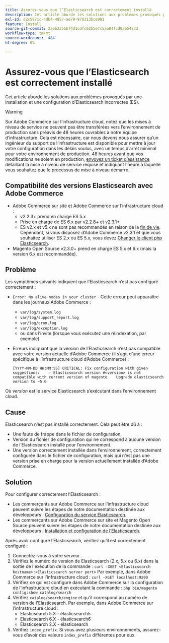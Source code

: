 ```yaml
---
title: Assurez-vous que l’Elasticsearch est correctement installé
description: Cet article aborde les solutions aux problèmes provoqués par une installation et une configuration d’Elasticsearch incorrectes (ES).
exl-id: d2c5971c-4db4-4857-ae79-970313bce981
feature: Install
source-git-commit: 2aeb2355b74d1cdfc62b5e7c5aa04fcd0a654733
workflow-type: tm+mt
source-wordcount: '484'
ht-degree: 0%

---
```


# Assurez-vous que l’Elasticsearch est correctement installé

Cet article aborde les solutions aux problèmes provoqués par une installation et une configuration d’Elasticsearch incorrectes (ES).

>[!WARNING]
>
>Sur Adobe Commerce sur l’infrastructure cloud, notez que les mises à niveau de service ne peuvent pas être transférées vers l’environnement de production sans préavis de 48 heures ouvrables à notre équipe d’infrastructure. Cela est nécessaire, car nous devons nous assurer qu’un ingénieur du support de l’infrastructure est disponible pour mettre à jour votre configuration dans les délais voulus, avec un temps d’arrêt minimal pour votre environnement de production. 48 heures avant que vos modifications ne soient en production, [envoyez un ticket d’assistance](/help/help-center-guide/help-center/magento-help-center-user-guide.md#submit-ticket) détaillant la mise à niveau de service requise et indiquant l’heure à laquelle vous souhaitez que le processus de mise à niveau démarre.

## Compatibilité des versions Elasticsearch avec Adobe Commerce

* Adobe Commerce sur site et Adobe Commerce sur l’infrastructure cloud :
   * v2.2.3+ prend en charge ES 5.x
   * Prise en charge de ES 6.x par v2.2.8+ et v2.3.1+
   * ES v2.x et v5.x ne sont pas recommandés en raison de la [fin de vie](https://www.elastic.co/support/eol). Cependant, si vous disposez d’Adobe Commerce v2.3.1 et que vous souhaitez utiliser ES 2.x ou ES 5.x, vous devez [Changer le client php Elasticsearch](https://experienceleague.adobe.com/en/docs/commerce-operations/configuration-guide/search/overview-search).
* Magento Open Source v2.3.0+ prend en charge ES 5.x et 6.x (mais la version 6.x est recommandée).

## Problème

Les symptômes suivants indiquent que l’Elasticsearch n’est pas configuré correctement :

* `Error: No alive nodes in your cluster` - Cette erreur peut apparaître dans les journaux Adobe Commerce :
   * `var/log/system.log`
   * `var/log/support_report.log`
   * `var/log/cron.log`
   * `var/log/exception.log`
   * ou dans l’invite (lorsque vous exécutez une réindexation, par exemple)
* Erreurs indiquant que la version de l’Elasticsearch n’est pas compatible avec votre version actuelle d’Adobe Commerce (il s’agit d’une erreur spécifique à l’infrastructure cloud d’Adobe Commerce) :

  ```
  [YYYY-MM-DD HH:MM:SS] CRITICAL: Fix configuration with given suggestions:    - Elasticsearch version #<version> is not compatible with current version of magento    Upgrade elasticsearch version to ~5.0
  ```

Où *version* est le service Elasticsearch s’exécutant dans l’environnement cloud.

## Cause

Elasticsearch n’est pas installé correctement. Cela peut être dû à :

* Une faute de frappe dans le fichier de configuration.
* Version du fichier de configuration qui ne correspond à aucune version de l’Elasticsearch installé pour l’environnement.
* Une version correctement installée dans l’environnement, correctement configurée dans le fichier de configuration, mais qui n’est pas une version prise en charge pour la version actuellement installée d’Adobe Commerce.

## Solution

Pour configurer correctement l’Elasticsearch :

* Les commerçants sur Adobe Commerce sur l’infrastructure cloud peuvent suivre les étapes de notre documentation destinée aux développeurs : [Configuration du service Elasticsearch](https://experienceleague.adobe.com/en/docs/commerce-cloud-service/user-guide/configure/service/elasticsearch).
* Les commerçants sur Adobe Commerce sur site et Magento Open Source peuvent suivre les étapes de notre documentation destinée aux développeurs : [Installation et configuration de l’Elasticsearch](https://experienceleague.adobe.com/en/docs/commerce-operations/configuration-guide/search/overview-search).

Après avoir configuré l’Elasticsearch, vérifiez qu’il est correctement configuré :

1. Connectez-vous à votre serveur .
1. Vérifiez le numéro de version de Elasticsearch (2.x, 5.x ou 6.x) dans la sortie de l&#39;exécution de la commande : `curl -XGET <Elasticsearch hostname>:<Elasticsearch server port>` Par exemple, dans Adobe Commerce sur l&#39;infrastructure cloud : `curl -XGET localhost:9200`
1. Vérifiez ce qui est configuré dans Adobe Commerce sur la configuration de l’infrastructure cloud en exécutant la commande : `php bin/magento config:show catalog/search`
1. Vérifiez `catalog/search/engine` et qu&#39;il correspond au numéro de version de l&#39;Elasticsearch. Par exemple, dans Adobe Commerce sur l’infrastructure cloud :
   * Elasticsearch 5.X - élasticsearch5
   * Elasticsearch 6.X - élasticsearch6
   * Elasticsearch 2.X - élasticsearch
1. Vérifiez `index_prefix`. Si vous avez plusieurs environnements, assurez-vous d’avoir des valeurs `index_prefix` différentes pour eux.
